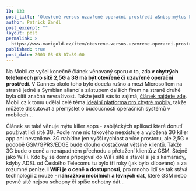 ```yaml
---
ID: 133
post_title: 'Otevřené versus uzavřené operační prostředí a&nbsp;mýtus killer app'
author: Patrick Zandl
post_excerpt: ""
layout: post
permalink: >
  https://www.marigold.cz/item/otevrene-versus-uzavrene-operacni-prostredi-a-mytus-killer-app
published: true
post_date: 2003-03-03 07:39:00
---
```

<P>Na Mobil.cz vyšel konečně článek věnovaný sporu o to, zda<STRONG> v chytrých telefonech pro sítě 2,5G a 3G má být otevřené či uzavřené operační prostředí</STRONG>. V Cannes okolo toho bylo docela rušno a mezi Microsoftem na straně jedné a Symbian aliancí a zástupem dalších firem na straně druhé byla cítit značná nevraživost. Takže jestli vás to zajímá, <A href="http://www.mobil.cz/mobilni_komunikace/mobilni_technologie/UMTS/opensys030224.html" target=_blank>článek najdete zde</A>. Mobil.cz k tomu udělal celé téma <A href="http://www.mobil.cz/domov/platformasmartphony030303.html" target=_blank>Ideální platforma pro chytré mobily</A>, takže můžete diskutovat a přemýšlet o budoucnosti operačních systémů v mobilech...</P>
<P>Článek se také věnuje mýtu killer apps - zabijáckých aplikací které donutí používat lidi sítě 3G. Podle mne nic takového neexistuje a vyložená 3G killer app ani nevznikne. 3G nabídne jen vyšší rychlost a více prostoru, ale 2,5G v podobě GSM/GPRS/EDGE bude dlouho dostačovat většině klientů. Takže 3G bude o ceně a nenápadném přechodu a přetažení klientů z GSM. Stejně jako WiFi. Kdo by se doma připojoval do WiFi sítě a stavěl si je s kamarády, kdyby ADSL od Českého Telecomu tu bylo tři roky (jak bylo slibováno) a za rozumné peníze.<STRONG> I WiFi je o ceně a dostupnosti</STRONG>, pro mnoho lidí se tak stává technologií z nouze - <STRONG>náhražkou mobilních a levných dat</STRONG>, které GSM nebo pevné sítě nejsou schopny či spíše ochotny dát...</P>